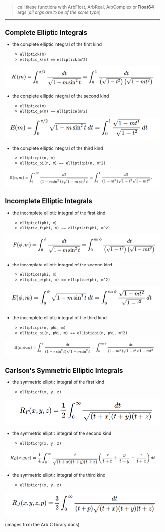 > call these functions with ArbFloat, ArbReal, ArbComplex or __Float64__ args (_all args are to be of the same type_)
----

## Complete Elliptic Integrals

- the complete elliptic integral of the first kind

    - `elliptick(m)`
    - `elliptic_k(m) == elliptick(m^2)`

![elliptick](assets/elliptick.png)

- the complete elliptic integral of the second kind

    - `elliptice(m)`
    - `elliptic_e(m) == elliptice(m^2)`

![elliptice](assets/elliptice.png)
        
- the complete elliptic integral of the third kind

    - `ellipticpi(n, m)`
    - `elliptic_pi(n, m) == ellipticpi(n, m^2)`

![ellipticpi](assets/ellipticpi.png)

## Incomplete Elliptic Integrals

- the incomplete elliptic integral of the first kind

    - `ellipticf(phi, m)`
    - `elliptic_f(phi, m) == ellipticf(phi, m^2)`

![ellipticf](assets/ellipticf.png)

- the incomplete elliptic integral of the second kind

    - `elliptice(phi, m)`
    - `elliptic_e(phi, m) == elliptice(phi, m^2)`

![elliptice_incomplete](assets/elliptice_incomplete.png)
        
- the incomplete elliptic integral of the third kind

    - `ellipticpi(n, phi, m)`
    - `elliptic_pi(n, phi, m) == ellipticpi(n, phi, m^2)`

![ellipticpi_incomplete](assets/ellipticpi_incomplete.png)


## Carlson's Symmetric Elliptic Integrals

- the symmetric elliptic integral of the first kind
    
    - `ellipticrf(x, y, z)`

![ellipticrf](assets/elliptic_rf.png)

- the symmetric elliptic integral of the second kind
    
    - `ellipticrg(x, y, z)`

![ellipticrg](assets/elliptic_rg.png)

- the symmetric elliptic integral of the third kind
    
    - `ellipticrj(x, y, z)`

![ellipticrj](assets/elliptic_rj.png)


(images from the Arb C library docs)
